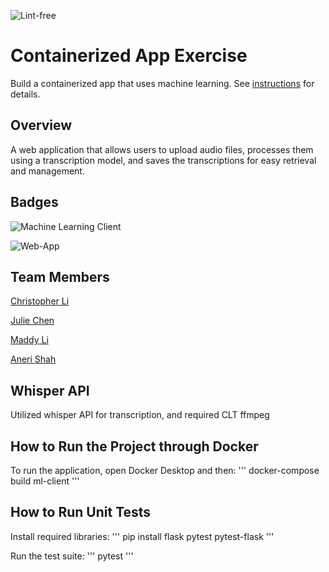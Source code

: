 ![Lint-free](https://github.com/nyu-software-engineering/containerized-app-exercise/actions/workflows/lint.yml/badge.svg)

# Containerized App Exercise

Build a containerized app that uses machine learning. See [instructions](./instructions.md) for details.

## Overview

A web application that allows users to upload audio files, processes them using a transcription model, and saves the transcriptions for easy retrieval and management.

## Badges

![Machine Learning Client](https://github.com/software-students-fall2024/4-containers-burger_flippers/actions/workflows/event-logger.yml/badge.svg)

![Web-App](https://github.com/software-students-fall2024/4-containers-burger_flippers/actions/workflows/event-logger.yml/badge.svg)

## Team Members
[Christopher Li](https://github.com/christopherlii)

[Julie Chen](https://github.com/Julie-Chen)

[Maddy Li](https://github.com/maddy-li)

[Aneri Shah](https://github.com/anerivs)

## Whisper API
Utilized whisper API for transcription, and required CLT ffmpeg

## How to Run the Project through Docker

To run the application, open Docker Desktop and then:
'''
docker-compose build ml-client
'''

## How to Run Unit Tests

Install required libraries:
'''
pip install flask pytest pytest-flask
'''

Run the test suite:
'''
pytest
'''